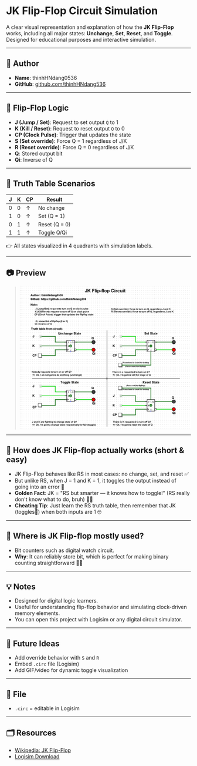 # JK Flip-Flop Circuit Simulation

A clear visual representation and explanation of how the **JK Flip-Flop** works, including all major states: **Unchange**, **Set**, **Reset**, and **Toggle**. Designed for educational purposes and interactive simulation.

---

## 📌 Author

- **Name**: thinhHNdang0536  
- **GitHub**: [github.com/thinhHNdang536](https://github.com/thinhHNdang536)

---

## 🧠 Flip-Flop Logic

- **J (Jump / Set)**: Request to set output `Q` to 1
- **K (Kill / Reset)**: Request to reset output `Q` to 0
- **CP (Clock Pulse)**: Trigger that updates the state
- **S (Set override)**: Force Q = 1 regardless of J/K
- **R (Reset override)**: Force Q = 0 regardless of J/K
- **Q**: Stored output bit
- **Qi**: Inverse of Q

---

## 🧪 Truth Table Scenarios

| J | K | CP | Result           |
|---|---|----|------------------|
| 0 | 0 |  ↑ | No change        |
| 1 | 0 |  ↑ | Set (Q = 1)      |
| 0 | 1 |  ↑ | Reset (Q = 0)    |
| 1 | 1 |  ↑ | Toggle Q/Qi      |

👉 All states visualized in 4 quadrants with simulation labels.

---

## 📷 Preview

> ![JK Flip-Flop Simulation](./jk_truth_table.png)

---

## 🤔 How does JK Flip-flop actually works (short & easy)

- JK Flip-Flop behaves like RS in most cases: no change, set, and reset ✅
- But unlike RS, when J = 1 and K = 1, it toggles the output instead of going into an error 🚫
- **Golden Fact**: JK = "RS but smarter — it knows how to toggle!" (RS really don't know what to do, bruh) 🧠✨
- **Cheating Tip**: Just learn the RS truth table, then remember that JK (toggles🔁) when both inputs are 1 🤓

---

## 📌 Where is JK Flip-flop mostly used?

- Bit counters such as digital watch circuit.
- **Why**: It can reliably store bit, which is perfect for making binary counting straightforward 👀😎

---

## 💡 Notes

- Designed for digital logic learners.
- Useful for understanding flip-flop behavior and simulating clock-driven memory elements.
- You can open this project with Logisim or any digital circuit simulator.

---

## 🚀 Future Ideas

- Add override behavior with `S` and `R`
- Embed `.circ` file (Logisim)
- Add GIF/video for dynamic toggle visualization

---

## 📁 File
- `.circ` = editable in Logisim

---

## 🗂 Resources

- [Wikipedia: JK Flip-Flop](https://en.wikipedia.org/wiki/Flip-flop_(electronics)#JK_flip-flop)
- [Logisim Download](https://github.com/logisim-evolution/logisim-evolution)

